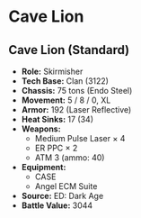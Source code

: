# Cave Lion
## Cave Lion (Standard)
- **Role:** Skirmisher
- **Tech Base:** Clan (3122)
- **Chassis:** 75 tons (Endo Steel)
- **Movement:** 5 / 8 / 0, XL
- **Armor:** 192 (Laser Reflective)
- **Heat Sinks:** 17 (34)
- **Weapons:**
  - Medium Pulse Laser × 4
  - ER PPC × 2
  - ATM 3 (ammo: 40)
- **Equipment:**
  - CASE
  - Angel ECM Suite
- **Source:** ED: Dark Age
- **Battle Value:** 3044

